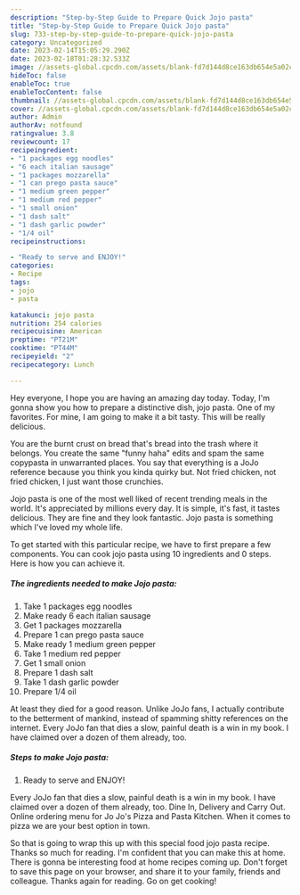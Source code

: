 ```yaml
---
description: "Step-by-Step Guide to Prepare Quick Jojo pasta"
title: "Step-by-Step Guide to Prepare Quick Jojo pasta"
slug: 733-step-by-step-guide-to-prepare-quick-jojo-pasta
category: Uncategorized
date: 2023-02-14T15:05:29.290Z
date: 2023-02-18T01:28:32.533Z
image: //assets-global.cpcdn.com/assets/blank-fd7d144d8ce163db654e5a02c40b08a2775adb7897d16e4062681dc7e1b2800f.png
hideToc: false
enableToc: true
enableTocContent: false
thumbnail: //assets-global.cpcdn.com/assets/blank-fd7d144d8ce163db654e5a02c40b08a2775adb7897d16e4062681dc7e1b2800f.png
cover: //assets-global.cpcdn.com/assets/blank-fd7d144d8ce163db654e5a02c40b08a2775adb7897d16e4062681dc7e1b2800f.png
author: Admin
authorAv: notfound
ratingvalue: 3.8
reviewcount: 17
recipeingredient:
- "1 packages egg noodles"
- "6 each italian sausage"
- "1 packages mozzarella"
- "1 can prego pasta sauce"
- "1 medium green pepper"
- "1 medium red pepper"
- "1 small onion"
- "1 dash salt"
- "1 dash garlic powder"
- "1/4 oil"
recipeinstructions:

- "Ready to serve and ENJOY!"
categories:
- Recipe
tags:
- jojo
- pasta

katakunci: jojo pasta 
nutrition: 254 calories
recipecuisine: American
preptime: "PT21M"
cooktime: "PT44M"
recipeyield: "2"
recipecategory: Lunch

---
```



Hey everyone, I hope you are having an amazing day today. Today, I'm gonna show you how to prepare a distinctive dish, jojo pasta. One of my favorites. For mine, I am going to make it a bit tasty. This will be really delicious.

You are the burnt crust on bread that&#39;s bread into the trash where it belongs. You create the same &#34;funny haha&#34; edits and spam the same copypasta in unwarranted places. You say that everything is a JoJo reference because you think you kinda quirky but. Not fried chicken, not fried chicken, I just want those crunchies.

Jojo pasta is one of the most well liked of recent trending meals in the world. It's appreciated by millions every day. It is simple, it's fast, it tastes delicious. They are fine and they look fantastic. Jojo pasta is something which I've loved my whole life.


To get started with this particular recipe, we have to first prepare a few components. You can cook jojo pasta using 10 ingredients and 0 steps. Here is how you can achieve it.

<!--inarticleads1-->

##### The ingredients needed to make Jojo pasta:

1. Take 1 packages egg noodles
1. Make ready 6 each italian sausage
1. Get 1 packages mozzarella
1. Prepare 1 can prego pasta sauce
1. Make ready 1 medium green pepper
1. Take 1 medium red pepper
1. Get 1 small onion
1. Prepare 1 dash salt
1. Take 1 dash garlic powder
1. Prepare 1/4 oil


At least they died for a good reason. Unlike JoJo fans, I actually contribute to the betterment of mankind, instead of spamming shitty references on the internet. Every JoJo fan that dies a slow, painful death is a win in my book. I have claimed over a dozen of them already, too. 

<!--inarticleads2-->

##### Steps to make Jojo pasta:


1. Ready to serve and ENJOY!

Every JoJo fan that dies a slow, painful death is a win in my book. I have claimed over a dozen of them already, too. Dine In, Delivery and Carry Out. Online ordering menu for Jo Jo&#39;s Pizza and Pasta Kitchen. When it comes to pizza we are your best option in town. 

So that is going to wrap this up with this special food jojo pasta recipe. Thanks so much for reading. I'm confident that you can make this at home. There is gonna be interesting food at home recipes coming up. Don't forget to save this page on your browser, and share it to your family, friends and colleague. Thanks again for reading. Go on get cooking!
